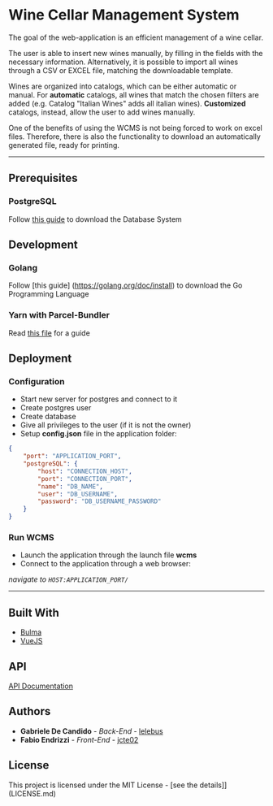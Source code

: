 # Wine Cellar Management System

The goal of the web-application is an efficient management of a wine cellar.

The user is able to insert new wines manually, by filling in the fields with the necessary information. Alternatively, it is possible to import all wines through a CSV or EXCEL file, matching the downloadable template.

Wines are organized into catalogs, which can be either automatic or manual.
For **automatic** catalogs, all wines that match the chosen filters are added (e.g. Catalog "Italian Wines" adds all italian wines). **Customized** catalogs, instead, allow the user to add wines manually. 

One of the benefits of using the WCMS is not being forced to work on excel files. Therefore, there is also the functionality to download an automatically generated file, ready for printing. 

---

## Prerequisites

### PostgreSQL

Follow [this guide](https://www.postgresql.org/download/) to download the Database System

## Development

### Golang

Follow [this guide] (https://golang.org/doc/install) to download the Go Programming Language

### Yarn with Parcel-Bundler

Read [this file](ui/README.md) for a guide

## Deployment

### Configuration

- Start new server for postgres and connect to it
- Create postgres user
- Create database
- Give all privileges to the user (if it is not the owner)
- Setup __config.json__ file in the application folder:
  
``` json
{
	"port": "APPLICATION_PORT",
	"postgreSQL": {
		"host": "CONNECTION_HOST",
		"port": "CONNECTION_PORT",
		"name": "DB_NAME",
		"user": "DB_USERNAME",
		"password": "DB_USERNAME_PASSWORD"
    }
}
```

### Run WCMS

- Launch the application through the launch file **wcms**
- Connect to the application through a web browser:

_navigate to `HOST:APPLICATION_PORT/`_

---

## Built With

* [Bulma](https://bulma.io/)
* [VueJS](https://v1.vuejs.org/)

## API

[API Documentation](https://documenter.getpostman.com/view/3497129/S1TSaKhe?version=latest)

## Authors

- **Gabriele De Candido** - _Back-End_ - [lelebus](https://github.com/lelebus)
- **Fabio Endrizzi** - _Front-End_ - [jcte02](https://github.com/jcte02)

## License

This project is licensed under the MIT License - [see the details]](LICENSE.md)